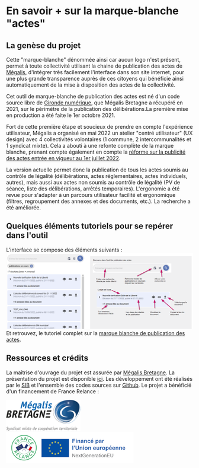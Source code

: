 # En savoir + sur la marque-blanche "actes"

## La genèse du projet

Cette "marque-blanche" dénommée ainsi car aucun logo n'est présent, permet à toute collectivité utilisant la chaine de publication des actes de [Mégalis](https://www.megalis.bretagne.bzh/), d'intégrer très facilement l'interface dans son site internet, pour une plus grande transparence auprès de ces citoyens qui bénéficie ainsi automatiquement de la mise à disposition des actes de la collectivité. 

Cet outil de marque-blanche de publication des actes est né d'un code source libre de [Gironde numérique](https://gitlab.adullact.net/gironde-numerique/data-search-engine), que Mégalis Bretagne a récupéré en 2021, sur le périmètre de la publication des délibérations.La première mise en production a été faite le 1er octobre 2021.

Fort de cette première étape et soucieux de prendre en compte l'expérience utilisateur, Mégalis a  organisé en mai 2022 un atelier "centré utilisateur" (UX design) avec 4 collectivités volontaires (1 commune, 2 intercommunalités et 1 syndicat mixte). Cela a abouti à une refonte complète de la marque blanche, prenant compte également en compte la [réforme sur la publicité des actes entrée en vigueur au 1er juillet 2022](https://www.legifrance.gouv.fr/jorf/id/JORFTEXT000044177138).

La version actuelle permet donc la publication de tous les actes soumis au contrôle de légalité (délibérations, actes réglementaires, actes individuels, autres), mais aussi aux actes non soumis au contrôle de légalité (PV de séance, liste des délibérations, arrêtés temporaires). L'ergonomie a été revue pour s'adapter à un parcours utilisateur facilité et ergonomique (filtres, regroupement des annexes et des documents, etc.). La recherche a été améliorée. 

## Quelques éléments tutoriels pour se repérer dans l'outil

L'interface se compose des éléments suivants :
![mini-tuto-mq](https://raw.githubusercontent.com/megalis-bretagne/pages-publiques/main/refonte-marque-blanche-tuto.png)
Et retrouvez, le tutoriel complet sur la [marque blanche de publication des actes](https://services.megalis.bretagne.bzh/tutoriel/od-publication-la-marque-blanche-de-publication-des-actes).

## Ressources et crédits

La maîtrise d'ouvrage du projet est assurée par [Mégalis Bretagne](https://www.megalis.bretagne.bzh/). 
La présentation du projet est disponible [ici](https://opendata-megalis.readthedocs.io/fr/latest/presentation.html).
Les développement ont été réalisés par le [SIB](https://sib.fr/) et l'ensemble des codes sources sur [Github](https://github.com/megalis-bretagne/opendata-frontapp).
Le projet a bénéficié d'un financement de France Relance :

![Logo megalis](https://raw.githubusercontent.com/megalis-bretagne/pages-publiques/main/megalis-logo-web.png)
![Logo france relance](https://raw.githubusercontent.com/megalis-bretagne/pages-publiques/main/logo_france_relance-web.png)

